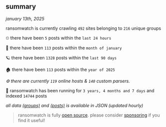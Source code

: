 
## summary
_january 13th, 2025_

ransomwatch is currently crawling `492` sites belonging to `216` unique groups

⏲ there have been `5` posts within the `last 24 hours`

🦈 there have been `113` posts within the `month of january`

🪐 there have been `1328` posts within the `last 90 days`

🏚 there have been `113` posts within the `year of 2025`

_⚙️ there are currently `119` online hosts & `140` custom parsers._

🦕 ransomwatch has been running for `3 years, 4 months and 7 days` and indexed `14744` posts

_all data  [(groups)](http://ransomwhat.telemetry.ltd/groups) and [(posts)](http://ransomwhat.telemetry.ltd/posts) is available in JSON (updated hourly)_

> ransomwatch is fully [open source](https://github.com/joshhighet/ransomwatch#ransomwatch--). please consider [sponsoring](https://github.com/sponsors/joshhighet) if you find it useful!
